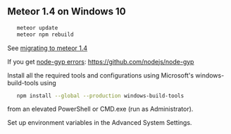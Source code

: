 Meteor 1.4 on Windows 10 
------------------------
```sh
   meteor update
   meteor npm rebuild
```

See [migrating to meteor 1.4](https://guide.meteor.com/1.4-migration.html)
   
If you get [node-gyp errors](https://forums.meteor.com/t/node-gyp-rebuild-installation-error-when-adding-a-package-to-meteor-app-in-windows-7/7410/2):
https://github.com/nodejs/node-gyp

Install all the required tools and configurations using Microsoft's windows-build-tools using 
```sh
   npm install --global --production windows-build-tools 
```
from an elevated PowerShell or CMD.exe (run as Administrator).


Set up environment variables in the Advanced System Settings.

